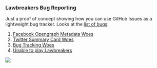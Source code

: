 ### Lawbreakers Bug Reporting

Just a proof of concept showing how you can use GitHub Issues as a lightweight bug tracker. Looks at the [list of bugs](https://github.com/leereilly/lawbreakers-bug-reporting/issues):

1. [Facebook Opengraph Metadata Woes](https://github.com/lawbreakers/bugs/issues/1)
2. [Twitter Summary Card Woes](https://github.com/lawbreakers/bugs/issues/2)
3. [Bug Tracking Woes](https://github.com/lawbreakers/bugs/issues/3)
4. [Unable to play Lawbreakers](https://github.com/lawbreakers/bugs/issues/4)

![](http://i.imgur.com/zxwx0Ej.gif)
